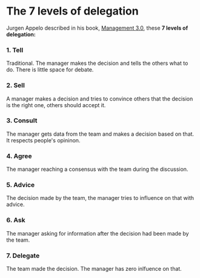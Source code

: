 # The 7 levels of delegation

Jurgen Appelo described in his book, [Management 3.0](https://jurgenappelo.com/management-30/), these **7 levels of delegation:**

### 1. Tell

Traditional. The manager makes the decision and tells the others what to do. There is little space for debate.

### 2. Sell

A manager makes a decision and tries to convince others that the decision is the right one, others should accept it.

### 3. Consult

The manager gets data from the team and makes a decision based on that. It respects people's opininon.

### 4. Agree

The manager reaching a consensus with the team during the discussion.  

### 5. Advice

The decision made by the team, the manager tries to influence on that with advice.

### 6. Ask

The manager asking for information after the decision had been made by the team.

### 7. Delegate

The team made the decision. The manager has zero inlfuence on that.



